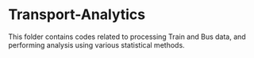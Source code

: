 # Transport-Analytics

This folder contains codes related to processing Train and Bus data, and performing analysis using various statistical methods. 
